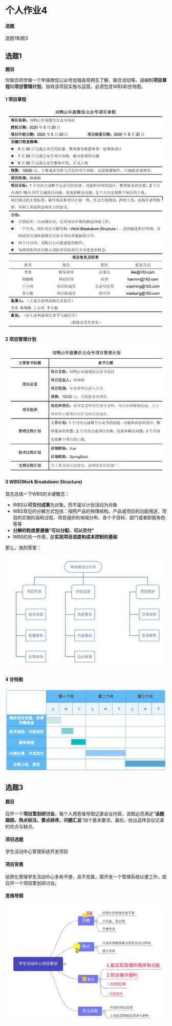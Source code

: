 个人作业4
=========

#### 选题

选题1和题3

选题1
-----

**题目**

你联合同学做一个年级微信公众号加强各班相互了解、联合活动等。请编制**项目章程**和**项目管理计划**，指导该项目实施与运营。必须包含WBS和甘特图。

#### 1 项目章程

![image-20200602213518400](img/image-20200602213518400.png)

#### 2 项目管理计划

![image-20200602213753821](img/image-20200602213753821.png)

#### 3 WBS(Work Breakdown Structure)

首先总结一下WBS的关键概念：

- WBS以**可交付成果**为对象，而不是以计划活动为对象
- WBS常见的分解方式包括：按照产品的物理结构、产品或项目的功能用途、项目的实施阶段和过程、项目组织的地域分布、各个子目标、部门或者职能角色等等
- **分解的粒度要遵循“可以分配、可以交付”**
- WBS的另一作用，是**实现项目进度和成本控制的基础**

那么，我的答案：



![image-20200602211721816](img/image-20200602211721816.png)

#### 4 甘特图

![image-20200602213335067](img/image-20200602213335067.png)

选题3
-----

#### 题目

召开一个**项目策划研讨会**，每个人用思维导图记录会议内容，该图必须满足“**话题跟踪、热点标注、要点排序、问题汇总**”四个基本要求。最后，给出这样会议记录的优点与缺点。

#### 项目选题

学生活动中心管理系统开发项目 

#### 项目背景

纸质化管理学生活动中心多有不便，且不完善，需开发一个管理系统以便工作，故召开一个项目策划研讨会。

#### 思维导图

![image-20200602224450904](img/image-20200602224450904.png)

#### 